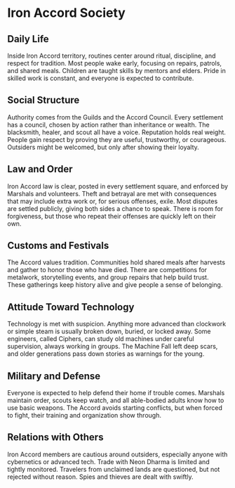 # Iron Accord Society

## Daily Life
Inside Iron Accord territory, routines center around ritual, discipline, and respect for tradition. Most people wake early, focusing on repairs, patrols, and shared meals. Children are taught skills by mentors and elders. Pride in skilled work is constant, and everyone is expected to contribute.

## Social Structure
Authority comes from the Guilds and the Accord Council. Every settlement has a council, chosen by action rather than inheritance or wealth. The blacksmith, healer, and scout all have a voice. Reputation holds real weight. People gain respect by proving they are useful, trustworthy, or courageous. Outsiders might be welcomed, but only after showing their loyalty.

## Law and Order
Iron Accord law is clear, posted in every settlement square, and enforced by Marshals and volunteers. Theft and betrayal are met with consequences that may include extra work or, for serious offenses, exile. Most disputes are settled publicly, giving both sides a chance to speak. There is room for forgiveness, but those who repeat their offenses are quickly left on their own.

## Customs and Festivals
The Accord values tradition. Communities hold shared meals after harvests and gather to honor those who have died. There are competitions for metalwork, storytelling events, and group repairs that help build trust. These gatherings keep history alive and give people a sense of belonging.

## Attitude Toward Technology
Technology is met with suspicion. Anything more advanced than clockwork or simple steam is usually broken down, buried, or locked away. Some engineers, called Ciphers, can study old machines under careful supervision, always working in groups. The Machine Fall left deep scars, and older generations pass down stories as warnings for the young.

## Military and Defense
Everyone is expected to help defend their home if trouble comes. Marshals maintain order, scouts keep watch, and all able-bodied adults know how to use basic weapons. The Accord avoids starting conflicts, but when forced to fight, their training and organization show through.

## Relations with Others
Iron Accord members are cautious around outsiders, especially anyone with cybernetics or advanced tech. Trade with Neon Dharma is limited and tightly monitored. Travelers from unclaimed lands are questioned, but not rejected without reason. Spies and thieves are dealt with swiftly.
